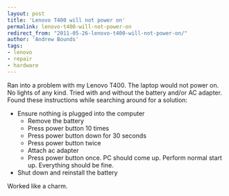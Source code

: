```yaml
---
layout: post
title: 'Lenovo T400 will not power on'
permalink: lenovo-t400-will-not-power-on
redirect_from: "2011-05-26-lenovo-t400-will-not-power-on/"
author: 'Andrew Bounds'
tags:
- lenovo
- repair
- hardware
---
```


Ran into a problem with my Lenovo T400. The laptop would not power on. No lights of any kind. Tried with and without the battery and/or AC adapter. Found these instructions while searching around for a solution:

* Ensure nothing is plugged into the computer
  * Remove the battery
  * Press power button 10 times
  * Press power button down for 30 seconds
  * Press power button twice
  * Attach ac adapter
  * Press power button once. PC should come up. Perform normal start up. Everything should be fine.
* Shut down and reinstall the battery

Worked like a charm.
